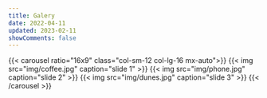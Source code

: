 ```yaml
---
title: Galery
date: 2022-04-11
updated: 2023-02-11
showComments: false
---
```

{{< carousel ratio="16x9" class="col-sm-12 col-lg-16 mx-auto">}}
{{< img src="img/coffee.jpg" caption="slide 1" >}}
{{< img src="img/phone.jpg" caption="slide 2" >}}
{{< img src="img/dunes.jpg" caption="slide 3" >}}
{{< /carousel >}}